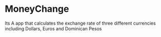 # MoneyChange

Its A app that calculates the exchange rate of three different currencies including Dollars, Euros and Dominican Pesos
